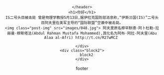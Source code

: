 ---
---

<!DOCTYPE html>

<html>
<head>
	<meta charset="UTF-8"/>
	<link rel="stylesheet" type="text/css" href="style/post1.css"/>
	<link rel="stylesheet"  href="font-awesome-4.3.0/css/font-awesome.min.css">
</head>
<body>
	<header class="header">
		
	</header>
	<h1>你好</h1>
	IS二号头目被击毙 曾是物理学教授5月13日,据伊拉克国防部消息称,“伊斯兰国(IS)”二号头目阿夫里在美军主导的“国际联盟”空袭中被击毙。
	<img class="post-img" src="images/048.jpg"> 阿夫里原名穆罕默德·阿卜杜勒·拉赫曼·穆斯塔法(Abdul Rahman Mustafa Mohammed),其化名为阿布·阿拉·阿夫里(Abu Alaa al-Afri) http://t.cn/R27wMCZ 
<div class="clearfix container">
	<div class="icon">
		<i class="fa fa-cart-arrow-down"></i>
</div>
	<div class="block1">
		

	</div>
	<div class="block2">
		block2
	</div>

</div>	
<div class="footer">
footer
</div>

</body>


</html>